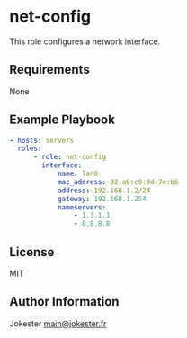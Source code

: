# net-config

This role configures a network interface.

## Requirements

None

## Example Playbook

```yaml
- hosts: servers
  roles:
      - role: net-config
        interface:
            name: lan0
            mac_address: 02:a0:c9:8d:7e:b6
            address: 192.168.1.2/24
            gateway: 192.168.1.254
            nameservers:
                - 1.1.1.1
                - 8.8.8.8
```

## License

MIT

## Author Information

Jokester <main@jokester.fr>
